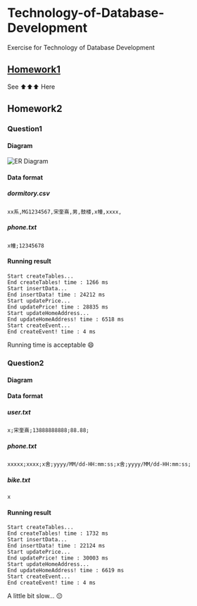 # Technology-of-Database-Development

Exercise for Technology of Database Development

## [Homework1](https://github.com/songkuixi/Technology-of-Database-Development/blob/master/Exercise1/Exercise1.md)

See ⬆️⬆️⬆️ Here

## Homework2

### Question1

#### Diagram

![ER Diagram](https://github.com/songkuixi/Technology-of-Database-Development/blob/master/Exercise2/ER_Diagram_Dormitory.png)

#### Data format

##### dormitory.csv

 `xx系,MG1234567,宋奎熹,男,鼓楼,x幢,xxxx,`
 
##### phone.txt

 `x幢;12345678`
 
#### Running result
 
 ```
Start createTables...
End createTables! time : 1266 ms
Start insertData...
End insertData! time : 24212 ms
Start updatePrice...
End updatePrice! time : 28835 ms
Start updateHomeAddress...
End updateHomeAddress! time : 6518 ms
Start createEvent...
End createEvent! time : 4 ms
 ```
 
 Running time is acceptable 😄

### Question2

#### Diagram

#### Data format

##### user.txt

 `x;宋奎熹;13888888888;88.88;`
 
##### phone.txt

 `xxxxx;xxxx;x舍;yyyy/MM/dd-HH:mm:ss;x舍;yyyy/MM/dd-HH:mm:ss;`
 
##### bike.txt

 `x`
 
#### Running result
 
 ```
Start createTables...
End createTables! time : 1732 ms
Start insertData...
End insertData! time : 22124 ms
Start updatePrice...
End updatePrice! time : 30003 ms
Start updateHomeAddress...
End updateHomeAddress! time : 6619 ms
Start createEvent...
End createEvent! time : 4 ms
 ```
 
A little bit slow... 😔

